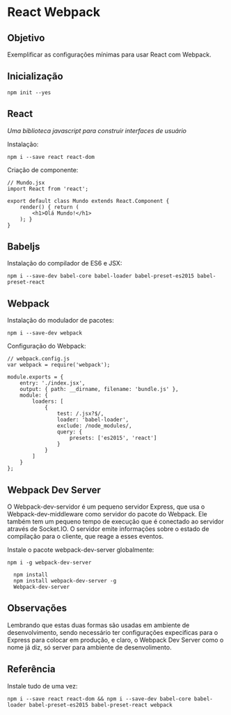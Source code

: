 # React Webpack

## Objetivo

Exemplificar as configurações mínimas para usar React com Webpack.

## Inicialização

`npm init --yes`

## React

*Uma biblioteca javascript para construir interfaces de usuário*

Instalação:

`npm i --save react react-dom`

Criação de componente:

```
// Mundo.jsx
import React from 'react';

export default class Mundo extends React.Component {
    render() { return (
        <h1>Olá Mundo!</h1>
    ); }
}
```

## Babeljs

Instalação do compilador de ES6 e JSX:

`npm i --save-dev babel-core babel-loader babel-preset-es2015 babel-preset-react`

## Webpack

Instalação do modulador de pacotes:

`npm i --save-dev webpack`

Configuração do Webpack:

```
// webpack.config.js
var webpack = require('webpack');

module.exports = {
    entry: './index.jsx',
    output: { path: __dirname, filename: 'bundle.js' },
    module: {
        loaders: [
            {
                test: /.jsx?$/,
                loader: 'babel-loader',
                exclude: /node_modules/,
                query: {
                    presets: ['es2015', 'react']
                }
            }
        ]
    }
};
```

## Webpack Dev Server

O Webpack-dev-servidor é um pequeno servidor Express, que usa o Webpack-dev-middleware como servidor do pacote do Webpack. Ele também tem um pequeno tempo de execução que é conectado ao servidor através de Socket.IO. O servidor emite informações sobre o estado de compilação para o cliente, que reage a esses eventos.

Instale o pacote webpack-dev-server globalmente:

`npm i -g webpack-dev-server`

```
  npm install
  npm install webpack-dev-server -g
  Webpack-dev-server
```

## Observações

Lembrando que estas duas formas são usadas em ambiente de desenvolvimento, sendo necessário ter configurações expecificas para o Express para colocar em produção, e claro, o Webpack Dev Server como o nome já diz, só server para ambiente de desenvolimento.

## Referência

Instale tudo de uma vez:

`npm i --save react react-dom && npm i --save-dev babel-core babel-loader babel-preset-es2015 babel-preset-react webpack`
